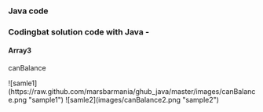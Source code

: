 ### Java code

### Codingbat solution code with Java -
#### Array3
<p>canBalance</p>
![samle1](https://raw.github.com/marsbarmania/ghub_java/master/images/canBalance.png "sample1")
![samle2](images/canBalance2.png "sample2")
